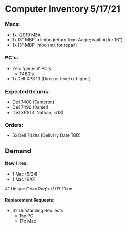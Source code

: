 # Computer Inventory 5/17/21

### Macs:
* 1x ~2019 MBA
* 1x 13" MBP in limbo (return from Augie; waiting for 16")
* 1x 13" MBP limbo (out for repair)

### PC's:
* Zero 'general' PC's.
  * T460's
* 1x Dell XPS 13 (Director level or higher)


### Expected Returns:
* Dell 7400 (Cameron)
* Dell 7490 (Daniel)
* Dell XPS13 (Nathan, 5/18)

### Orders:
* 5x Dell 7420s (Delivery Date TBD)


## Demand

#### New Hires:
* 1 Mac (5/24)
* 1 Mac (6/01)

41 Unique Open Req's (5/17 10am)

#### Replacement Requests:
* 32 Outstanding Requests
  * 15x PC
  * 17x Mac
